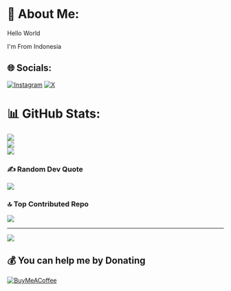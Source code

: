 # 💫 About Me:
Hello World

I'm From Indonesia


## 🌐 Socials:
[![Instagram](https://img.shields.io/badge/Instagram-%23E4405F.svg?logo=Instagram&logoColor=white)](https://instagram.com/hnnxyz__) [![X](https://img.shields.io/badge/X-black.svg?logo=X&logoColor=white)](https://x.com/Hannyslat) 
# 📊 GitHub Stats:
![](https://github-readme-stats.vercel.app/api?username=Just-an-NPC&theme=tokyonight&hide_border=false&include_all_commits=false&count_private=false)<br/>
![](https://github-readme-streak-stats.herokuapp.com/?user=Just-an-NPC&theme=tokyonight&hide_border=false)<br/>
![](https://github-readme-stats.vercel.app/api/top-langs/?username=Just-an-NPC&theme=tokyonight&hide_border=false&include_all_commits=false&count_private=false&layout=compact)

### ✍️ Random Dev Quote
![](https://quotes-github-readme.vercel.app/api?type=horizontal&theme=radical)

### 🔝 Top Contributed Repo
![](https://github-contributor-stats.vercel.app/api?username=Just-an-NPC&limit=5&theme=dark&combine_all_yearly_contributions=true)

---
[![](https://visitcount.itsvg.in/api?id=Just-an-NPC&icon=0&color=0)](https://visitcount.itsvg.in)

  ## 💰 You can help me by Donating
  [![BuyMeACoffee](https://img.shields.io/badge/Buy%20Me%20a%20Coffee-ffdd00?style=for-the-badge&logo=buy-me-a-coffee&logoColor=black)](https://buymeacoffee.com/just.an.npc) 

  
<!-- Proudly created with GPRM ( https://gprm.itsvg.in ) -->
